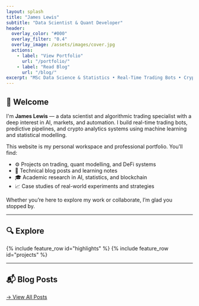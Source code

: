 ```yaml
---
layout: splash
title: "James Lewis"
subtitle: "Data Scientist & Quant Developer"
header:
  overlay_color: "#000"
  overlay_filter: "0.4"
  overlay_image: /assets/images/cover.jpg
  actions:
    - label: "View Portfolio"
      url: "/portfolio/"
    - label: "Read Blog"
      url: "/blog/"
excerpt: "MSc Data Science & Statistics • Real-Time Trading Bots • Crypto Forecasting • Blockchain Analytics"
---
```


## 👋 Welcome

I'm **James Lewis** — a data scientist and algorithmic trading specialist with a deep interest in AI, markets, and automation. I build real-time trading bots, predictive pipelines, and crypto analytics systems using machine learning and statistical modelling.

This website is my personal workspace and professional portfolio. You'll find:

- ⚙️ Projects on trading, quant modelling, and DeFi systems
- 📘 Technical blog posts and learning notes
- 🎓 Academic research in AI, statistics, and blockchain
- 📈 Case studies of real-world experiments and strategies

Whether you’re here to explore my work or collaborate, I’m glad you stopped by.

---

## 🔍 Explore

{% include feature_row id="highlights" %}
{% include feature_row id="projects" %}

---

## 📬 Blog Posts

[→ View All Posts](/blog/)
